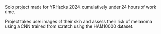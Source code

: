 Solo project made for YRHacks 2024, cumulatively under 24 hours of work time.

Project takes user images of their skin and assess their risk of melanoma using a CNN trained from scratch using the HAM10000 dataset.
